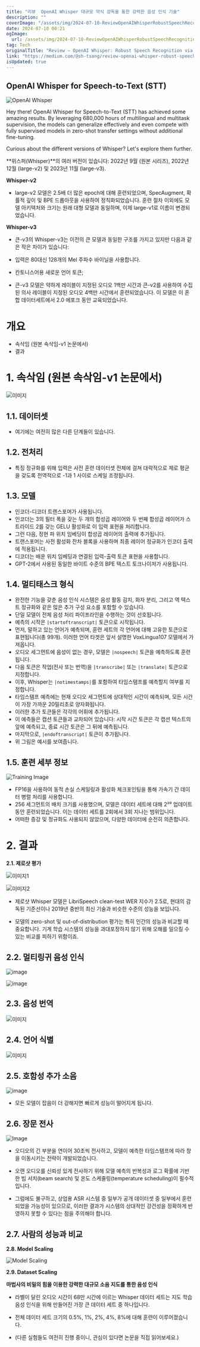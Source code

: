 ```yaml
---
title: "리뷰  OpenAI Whisper 대규모 약식 감독을 통한 강력한 음성 인식 기술"
description: ""
coverImage: "/assets/img/2024-07-10-ReviewOpenAIWhisperRobustSpeechRecognitionviaLarge-ScaleWeakSupervision_0.png"
date: 2024-07-10 00:21
ogImage: 
  url: /assets/img/2024-07-10-ReviewOpenAIWhisperRobustSpeechRecognitionviaLarge-ScaleWeakSupervision_0.png
tag: Tech
originalTitle: "Review — OpenAI Whisper: Robust Speech Recognition via Large-Scale Weak Supervision"
link: "https://medium.com/@sh-tsang/review-openai-whisper-robust-speech-recognition-via-large-scale-weak-supervision-f7b9bb646356"
isUpdated: true
---
```






## OpenAI Whisper for Speech-to-Text (STT)

![OpenAI Whisper](/assets/img/2024-07-10-ReviewOpenAIWhisperRobustSpeechRecognitionviaLarge-ScaleWeakSupervision_0.png)

Hey there! OpenAI Whisper for Speech-to-Text (STT) has achieved some amazing results. By leveraging 680,000 hours of multilingual and multitask supervision, the models can generalize effectively and even compete with fully supervised models in zero-shot transfer settings without additional fine-tuning.

Curious about the different versions of Whisper? Let's explore them further.

<div class="content-ad"></div>

**위스퍼(Whisper)**의 여러 버전이 있습니다: 2022년 9월 (원본 시리즈), 2022년 12월 (large-v2) 및 2023년 11월 (large-v3).

**Whisper-v2**

- large-v2 모델은 2.5배 더 많은 epoch에 대해 훈련되었으며, SpecAugment, 확률적 깊이 및 BPE 드롭아웃을 사용하여 정칙화되었습니다. 훈련 절차 이외에도 모델 아키텍처와 크기는 원래 대형 모델과 동일하며, 이제 large-v1로 이름이 변경되었습니다.

**Whisper-v3**

<div class="content-ad"></div>

- 큰-v3의 Whisper-v3는 이전의 큰 모델과 동일한 구조를 가지고 있지만 다음과 같은 작은 차이가 있습니다:

- 입력은 80대신 128개의 Mel 주파수 바이닐을 사용합니다.
- 칸토니스어용 새로운 언어 토큰;

- 큰-v3 모델은 약하게 레이블이 지정된 오디오 1백만 시간과 큰-v2를 사용하여 수집된 의사 레이블이 지정된 오디오 4백만 시간에서 훈련되었습니다. 이 모델은 이 혼합 데이터세트에서 2.0 에포크 동안 교육되었습니다.

# 개요

<div class="content-ad"></div>

- 속삭임 (원본 속삭임-v1 논문에서)
- 결과

# 1. 속삭임 (원본 속삭임-v1 논문에서)

![이미지](/assets/img/2024-07-10-ReviewOpenAIWhisperRobustSpeechRecognitionviaLarge-ScaleWeakSupervision_1.png)

## 1.1. 데이터셋

<div class="content-ad"></div>

- 여기에는 여전히 많은 다른 단계들이 있습니다.

## 1.2. 전처리

- 특징 정규화를 위해 입력은 사전 훈련 데이터셋 전체에 걸쳐 대략적으로 제로 평균을 갖도록 전역적으로 -1과 1 사이로 스케일 조정됩니다.

<div class="content-ad"></div>

## 1.3. 모델

- 인코더-디코더 트랜스포머가 사용됩니다.
- 인코더는 3의 필터 폭을 갖는 두 개의 합성곱 레이어와 두 번째 합성곱 레이어가 스트라이드 2를 갖는 GELU 활성화로 이 입력 표현을 처리합니다.
- 그런 다음, 정현 파 위치 임베딩이 합성곱 레이어의 출력에 추가됩니다.
- 트랜스포머는 사전 활성화 잔차 블록을 사용하며 최종 레이어 정규화가 인코더 출력에 적용됩니다.
- 디코더는 배운 위치 임베딩과 연결된 입력-출력 토큰 표현을 사용합니다.
- GPT-2에서 사용된 동일한 바이트 수준의 BPE 텍스트 토크나이저가 사용됩니다.

## 1.4. 멀티태스크 형식

- 완전한 기능을 갖춘 음성 인식 시스템은 음성 활동 감지, 화자 분리, 그리고 역 텍스트 정규화와 같은 많은 추가 구성 요소를 포함할 수 있습니다.
- 단일 모델이 전체 음성 처리 파이프라인을 수행하는 것이 선호됩니다.
- 예측의 시작은 `|startoftranscript|` 토큰으로 시작됩니다.
- 먼저, 말하고 있는 언어가 예측되며, 훈련 세트의 각 언어에 대해 고유한 토큰으로 표현됩니다(총 99개). 이러한 언어 타겟은 앞서 설명한 VoxLingua107 모델에서 가져옵니다.
- 오디오 세그먼트에 음성이 없는 경우, 모델은 `|nospeech|` 토큰을 예측하도록 훈련됩니다.
- 다음 토큰은 작업(전사 또는 번역)을 `|transcribe|` 또는 `|translate|` 토큰으로 지정합니다.
- 이후, Whisper는 `|notimestamps|`를 포함하여 타임스탬프를 예측할지 여부를 지정합니다.
- 타임스탬프 예측에는 현재 오디오 세그먼트에 상대적인 시간이 예측되며, 모든 시간이 가장 가까운 20밀리초로 양자화됩니다.
- 이러한 추가 토큰들은 각각의 어휘에 추가됩니다.
- 이 예측들은 캡션 토큰들과 교차되어 있습니다: 시작 시간 토큰은 각 캡션 텍스트의 앞에 예측되고, 종료 시간 토큰은 그 뒤에 예측됩니다.
- 마지막으로, `|endoftranscript|` 토큰이 추가됩니다.
- 위 그림은 예시를 보여줍니다.

<div class="content-ad"></div>

## 1.5. 훈련 세부 정보

![Training Image](/assets/img/2024-07-10-ReviewOpenAIWhisperRobustSpeechRecognitionviaLarge-ScaleWeakSupervision_2.png)

- FP16을 사용하여 동적 손실 스케일링과 활성화 체크포인팅을 통해 가속기 간 데이터 병렬 처리를 사용합니다.
- 256 세그먼트의 배치 크기를 사용했으며, 모델은 데이터 세트에 대해 2²⁰ 업데이트 동안 훈련되었습니다. 이는 데이터 세트를 2회에서 3회 지나는 범위입니다.
- 어떠한 증강 및 정규화도 사용되지 않았으며, 다양한 데이터에 순전히 의존합니다.

# 2. 결과

<div class="content-ad"></div>

**2.1. 제로샷 평가**

![이미지1](/assets/img/2024-07-10-ReviewOpenAIWhisperRobustSpeechRecognitionviaLarge-ScaleWeakSupervision_3.png)

![이미지2](/assets/img/2024-07-10-ReviewOpenAIWhisperRobustSpeechRecognitionviaLarge-ScaleWeakSupervision_4.png)

- 제로샷 Whisper 모델은 LibriSpeech clean-test WER 지수가 2.5로, 현대의 감독된 기준선이나 2019년 중반의 최신 기술과 비슷한 수준의 성능을 보입니다.

<div class="content-ad"></div>

- 모델의 zero-shot 및 out-of-distribution 평가는 특히 인간의 성능과 비교할 때 중요합니다. 기계 학습 시스템의 성능을 과대포장하지 않기 위해 오해를 일으킬 수 있는 비교를 피하기 위함이죠.

## 2.2. 멀티링귀 음성 인식

![image](/assets/img/2024-07-10-ReviewOpenAIWhisperRobustSpeechRecognitionviaLarge-ScaleWeakSupervision_5.png)

![image](/assets/img/2024-07-10-ReviewOpenAIWhisperRobustSpeechRecognitionviaLarge-ScaleWeakSupervision_6.png)

<div class="content-ad"></div>

## 2.3. 음성 번역

![이미지](/assets/img/2024-07-10-ReviewOpenAIWhisperRobustSpeechRecognitionviaLarge-ScaleWeakSupervision_7.png)

## 2.4. 언어 식별

![이미지](/assets/img/2024-07-10-ReviewOpenAIWhisperRobustSpeechRecognitionviaLarge-ScaleWeakSupervision_8.png)

<div class="content-ad"></div>

## 2.5. 호함성 추가 소음

![image](/assets/img/2024-07-10-ReviewOpenAIWhisperRobustSpeechRecognitionviaLarge-ScaleWeakSupervision_9.png)

- 모든 모델이 잡음이 더 강해지면 빠르게 성능이 떨어지게 됩니다.

## 2.6. 장문 전사

<div class="content-ad"></div>


![Image](/assets/img/2024-07-10-ReviewOpenAIWhisperRobustSpeechRecognitionviaLarge-ScaleWeakSupervision_10.png)

- 오디오의 긴 부분을 연이어 30초씩 전사하고, 모델이 예측한 타임스탬프에 따라 창을 이동시키는 전략이 개발되었습니다.
- 오랜 오디오를 신뢰성 있게 전사하기 위해 모델 예측의 반복성과 로그 확률에 기반한 빔 서치(beam search) 및 온도 스케줄링(temperature scheduling)이 필수적입니다.

- 그럼에도 불구하고, 상업용 ASR 시스템 중 일부가 공개 데이터셋 중 일부에서 훈련되었을 가능성이 있으므로, 이러한 결과가 시스템의 상대적인 강건성을 정확하게 반영하지 못할 수 있다는 점을 주의해야 합니다.

## 2.7. 사람의 성능과 비교


<div class="content-ad"></div>

**2.8. Model Scaling**

![Model Scaling](/assets/img/2024-07-10-ReviewOpenAIWhisperRobustSpeechRecognitionviaLarge-ScaleWeakSupervision_11.png)

**2.9. Dataset Scaling**

<div class="content-ad"></div>

**마법사의 비밀의 힘을 이용한 강력한 대규모 소음 지도를 통한 음성 인식**    

- 라벨이 달린 오디오 시간이 68만 시간에 이르는 Whisper 데이터 세트는 지도 학습 음성 인식을 위해 만들어진 가장 큰 데이터 세트 중 하나입니다.
- 전체 데이터 세트 크기의 0.5%, 1%, 2%, 4%, 8%에 대해 훈련이 이루어졌습니다.

- (다른 실험들도 여전히 진행 중이니, 관심이 있다면 논문을 직접 읽어보세요.)  
